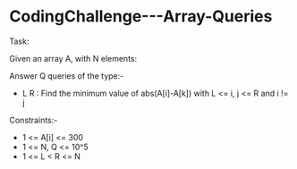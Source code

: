 # CodingChallenge---Array-Queries

Task:

Given an array A, with N elements:

Answer Q queries of the type:-

- L R : Find the minimum value of abs(A[i]-A[k]) with L <= i, j <= R and i != j

Constraints:-
- 1 <= A[i] <= 300
- 1 <= N, Q <= 10^5
- 1 <= L < R <= N
